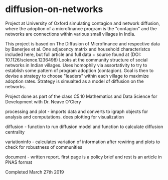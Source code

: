 # diffusion-on-networks
Project at University of Oxford simulating contagion and network diffusion, where the adoption of a microfinance program is the "contagion" and the networks are connections within various small villages in India.

This project is based on The Diffusion of Microfinance and respective data by Banerjee et al. One adjacency matrix and household characteristcs included here, but full article and full data + source found at (DOI: 10.1126/science.1236498)
Looks at the community structure of social networks in Indian villages. Uses homophily via assortativity to try to establish some pattern of program adoption (contagion). Goal is then to devise a strategy to choose "leaders" within each village to maximize adoption rates. Strategy is simualted as a model of diffusion on the networks.

Project done as part of the class C5.10 Mathematics and Data Science for Development with Dr. Neave O'Clery

processing and plot - imports data and converts to igraph objects for analysis and computations. does plotting for visualization

diffusion - function to run diffusion model and function to calculate diffusion centrality

variationinfo - calculates variation of information after rewiring and plots to check for robustness of communities

document - written report. first page is a policy brief and rest is an article in PNAS format

Completed March 27th 2019
